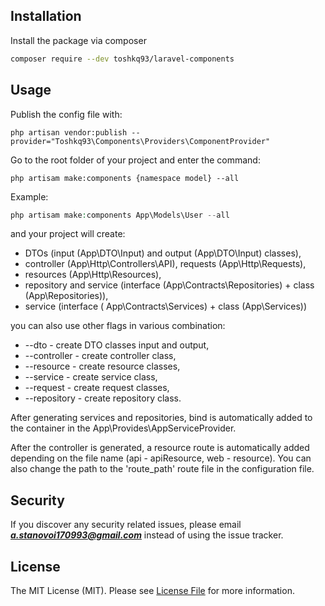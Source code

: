 ##  Installation

Install the package via composer

```bash
composer require --dev toshkq93/laravel-components
```
## Usage

Publish the config file with:
```
php artisan vendor:publish --provider="Toshkq93\Components\Providers\ComponentProvider"
```

Go to the root folder of your project and enter the command:
```
php artisam make:components {namespace model} --all
```
Example:
```php
php artisam make:components App\Models\User --all
```

and your project will create:
- DTOs (input (App\DTO\Input) and output (App\DTO\Input) classes),
- controller (App\Http\Controllers\API), requests (App\Http\Requests),
- resources (App\Http\Resources),
- repository and service (interface (App\Contracts\Repositories) + class (App\Repositories)),
- service (interface ( App\Contracts\Services) + class (App\Services))

you can also use other flags in various combination:
- --dto - create DTO classes input and output,
- --controller - create controller class,
- --resource - create resource classes,
- --service - create service class,
- --request - create request classes,
- --repository - create repository class.

After generating services and repositories, bind is automatically added to the container in the App\Provides\AppServiceProvider.

After the controller is generated, a resource route is automatically added depending on the file name (api - apiResource, web - resource). You can also change the path to the 'route_path' route file in the configuration file.


## Security

If you discover any security related issues, please email ***a.stanovoi170993@gmail.com*** instead of using the issue tracker.

## License

The MIT License (MIT). Please see [License File](LICENSE.md) for more information.
